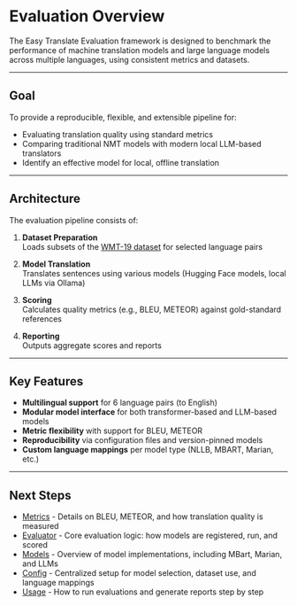 # Evaluation Overview

The Easy Translate Evaluation framework is designed to benchmark the performance of machine translation models and large language models across multiple languages, using consistent metrics and datasets.

---

## Goal

To provide a reproducible, flexible, and extensible pipeline for:

- Evaluating translation quality using standard metrics
- Comparing traditional NMT models with modern local LLM-based translators
- Identify an effective model for local, offline translation
---

## Architecture

The evaluation pipeline consists of:

1. **Dataset Preparation**  
   Loads subsets of the [WMT-19 dataset](https://huggingface.co/datasets/wmt/wmt19) for selected language pairs

2. **Model Translation**  
   Translates sentences using various models (Hugging Face models, local LLMs via Ollama)

3. **Scoring**  
   Calculates quality metrics (e.g., BLEU, METEOR) against gold-standard references

4. **Reporting**  
   Outputs aggregate scores and reports
---

## Key Features

- **Multilingual support** for 6 language pairs (to English)
- **Modular model interface** for both transformer-based and LLM-based models
- **Metric flexibility** with support for BLEU, METEOR
- **Reproducibility** via configuration files and version-pinned models
- **Custom language mappings** per model type (NLLB, MBART, Marian, etc.)

---

## Next Steps

- [Metrics](metrics.md) - Details on BLEU, METEOR, and how translation quality is measured
- [Evaluator](evaluator.md) - Core evaluation logic: how models are registered, run, and scored
- [Models](model.md) - Overview of model implementations, including MBart, Marian, and LLMs
- [Config](config.md) - Centralized setup for model selection, dataset use, and language mappings
- [Usage](usage.md) - How to run evaluations and generate reports step by step
